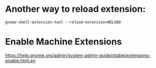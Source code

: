 # Another way to reload extension:

    gnome-shell-extension-tool --reload-extension=RELOAD

# Enable Machine Extensions

https://help.gnome.org/admin/system-admin-guide/stable/extensions-enable.html.en

